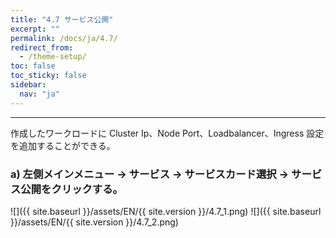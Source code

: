 ```yaml
---
title: "4.7 サービス公開"
excerpt: ""
permalink: /docs/ja/4.7/
redirect_from:
  - /theme-setup/
toc: false
toc_sticky: false
sidebar:
  nav: "ja"
---
```


---
作成したワークロードに Cluster Ip、Node Port、Loadbalancer、Ingress 設定を追加することができる。

### a\) 左側メインメニュー → サービス → サービスカード選択 → サービス公開をクリックする。
![]({{ site.baseurl }}/assets/EN/{{ site.version }}/4.7_1.png)
![]({{ site.baseurl }}/assets/EN/{{ site.version }}/4.7_2.png)
